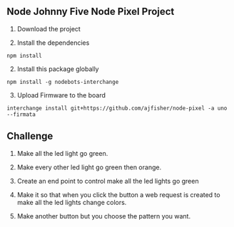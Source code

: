 ## Node Johnny Five Node Pixel Project

1. Download the project 


2. Install the dependencies 
```
npm install  
```

2. Install this package globally

```
npm install -g nodebots-interchange
```

3. Upload Firmware to the board

```
interchange install git+https://github.com/ajfisher/node-pixel -a uno --firmata
```

## Challenge

1. Make all the led light go green.

2. Make every other led light go green then orange.

3. Create an end point to control make all the led lights go green

4. Make it so that when you click the button a web request is created to make all the led lights change colors.

5. Make another button but you choose the pattern you want.
